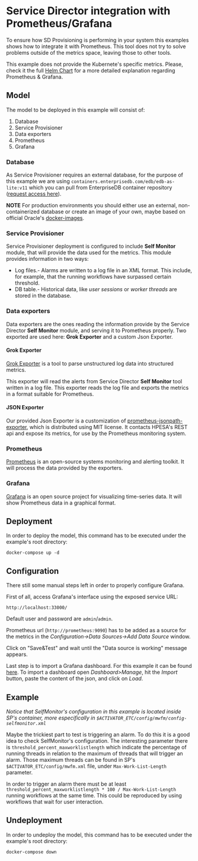 # Service Director integration with Prometheus/Grafana

To ensure how SD Provisioning is performing in your system this examples shows how to integrate it with Prometheus. This tool does not try to solve problems outside of the metrics space, leaving those to other tools.

This example does not provide the Kubernete's specific metrics. Please, check it the full [Helm Chart](/kubernetes/helm/Readme.md) for a more detailed explanation regarding Prometheus & Grafana.

## Model

The model to be deployed in this example will consist of:

1. Database
2. Service Provisioner
3. Data exporters
4. Prometheus
5. Grafana


### Database

As Service Provisioner requires an external database, for the purpose of this example we are using `containers.enterprisedb.com/edb/edb-as-lite:v11` which you can pull from EnterpriseDB container repository ([request access here](https://www.enterprisedb.com/repository-access-request?destination=node/1255704&resource=1255704&ma_formid=2098)).

**NOTE** For production environments you should either use an external, non-containerized database or create an image of your own, maybe based on official Oracle's [docker-images](https://github.com/oracle/docker-images).


### Service Provisioner

Service Provisioner deployment is configured to include **Self Monitor** module, that will provide the data used for the metrics. This module provides information in two ways:

- Log files.- Alarms are written to a log file in an XML format. This include, for example, that the running workflows have surpassed certain threshold.
- DB table.- Historical data, like *user sessions* or *worker threads* are stored in the database.

### Data exporters

Data exporters are the ones reading the information provide by the Service Director  **Self Monitor** module, and serving it to Prometheus properly. Two exported are used here: **Grok Exporter** and a custom Json Exporter.

#### Grok Exporter

[Grok Exporter](https://github.com/fstab/grok_exporter) is a tool to parse unstructured log data into structured metrics.

This exporter will read the alerts from Service Director **Self Monitor** tool written in a log file. This exporter reads the log file and exports the metrics in a format suitable for Prometheus.

#### JSON Exporter

Our provided Json Exporter is a customization of [prometheus-jsonpath-exporter](https://github.com/project-sunbird/prometheus-jsonpath-exporter), which is distributed using MIT license. It contacts HPESA's REST api and expose its metrics, for use by the Prometheus monitoring system.

### Prometheus

[Prometheus](https://prometheus.io) is an open-source systems monitoring and alerting toolkit. It will process the data provided by the exporters.

### Grafana

[Grafana](https://grafana.com) is an open source project for visualizing time-series data. It will show Prometheus data in a graphical format.


## Deployment

In order to deploy the model, this command has to be executed under the example's root directory:

```
docker-compose up -d
```

## Configuration

There still some manual steps left in order to properly configure Grafana.

First of all, access Grafana's interface using the exposed service URL:

```
http://localhost:33000/
```

Default user and password are `admin`/`admin`.

Prometheus url (`http://prometheus:9090`) has to be added as a source for the metrics in the *Configuration->Data Sources->Add Data Source* window.

Click on "Save&Test" and wait until the "Data source is working" message appears.


Last step is to import a Grafana dashboard. For this example it can be found [here](Self_Monitoring_metrics.json). To import a dashboard open *Dashboard>Manage*, hit the *Import* button, paste the content of the json, and click on *Load*.

## Example

*Notice that SelfMonitor's configuration in this example is located inside SP's container, more especifically in `$ACTIVATOR_ETC/config/mwfm/config-selfmonitor.xml`*

Maybe the trickiest part to test is triggering an alarm. To do this it is a good idea to check SelfMonitor's configuration. The interesting parameter there is `threshold_percent_maxworklistlength` which indicate the percentage of running threads in relation to the maximum of threads that will trigger an alarm. Those maximum threads can be found in SP's `$ACTIVATOR_ETC/config/mwfm.xml` file, under `Max-Work-List-Length` parameter.

In order to trigger an alarm there must be at least `threshold_percent_maxworklistlength * 100 / Max-Work-List-Length` running workflows at the same time. This could be reproduced by using workflows that wait for user interaction.


## Undeployment

In order to undeploy the model, this command has to be executed under the example's root directory:

```
docker-compose down
```
